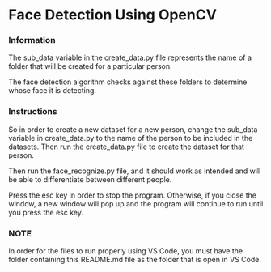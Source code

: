 # Face Detection Using OpenCV
### Information
The sub_data variable in the create_data.py file represents the name of a 
folder that will be created for a particular person.

The face detection algorithm checks against these folders to determine 
whose face it is detecting.

### Instructions
So in order to create a new dataset for a new person, change the sub_data
variable in create_data.py to the name of the person to be included in the
datasets. Then run the create_data.py file to create the dataset for that
person.

Then run the face_recognize.py file, and it should work as intended and 
will be able to differentiate between different people.

Press the esc key in order to stop the program. Otherwise, if you close the
window, a new window will pop up and the program will continue to run until
you press the esc key.

### NOTE
In order for the files to run properly using VS Code, you must have the
folder containing this README.md file as the folder that is open in VS Code.



